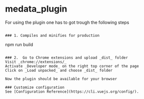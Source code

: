 # medata_plugin
For using the plugin one has to got trough the following steps 
```

### 1. Compiles and minifies for production
```
npm run build
```

### 2.  Go to Chrome extensions and upload _dist_ folder
Visit _chrome://extensions/_
Activate _Developer mode_ on the right top corner of the page
Click on _Load unpacked_ and choose _dist_ folder

Now the plugin should be available for your browser

### Customize configuration
See [Configuration Reference](https://cli.vuejs.org/config/).
